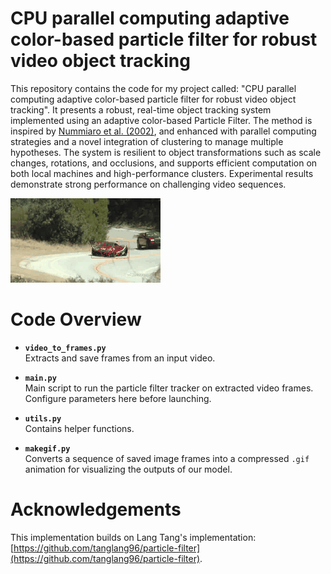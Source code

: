 # CPU parallel computing adaptive color-based particle filter for robust video object tracking

This repository contains the code for my project called: "CPU parallel computing adaptive color-based particle filter for robust video object tracking". It presents a robust, real-time object tracking system implemented using an adaptive color-based Particle Filter. The method is inspired by [Nummiaro et al. (2002)](https://www.sciencedirect.com/science/article/pii/S0262885602001294), and enhanced with parallel computing strategies and a novel integration of clustering to manage multiple hypotheses. The system is resilient to object transformations such as scale changes, rotations, and occlusions, and supports efficient computation on both local machines and high-performance clusters. Experimental results demonstrate strong performance on challenging video sequences.

![Demo Animation](demo4_4Nef_p224.gif)

# Code Overview

- **`video_to_frames.py`**  
  Extracts and save frames from an input video.
  
- **`main.py`**  
  Main script to run the particle filter tracker on extracted video frames. Configure parameters here before launching.

- **`utils.py`**  
  Contains helper functions.

- **`makegif.py`**  
  Converts a sequence of saved image frames into a compressed `.gif` animation for visualizing the outputs of our model.

# Acknowledgements

This implementation builds on Lang Tang's implementation: [https://github.com/tanglang96/particle-filter](https://github.com/tanglang96/particle-filter).
